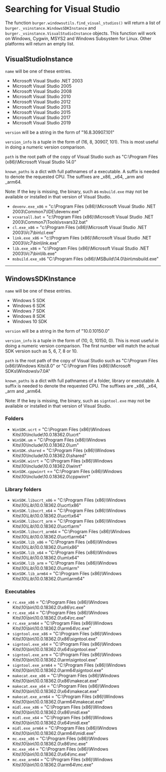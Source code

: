 # Searching for Visual Studio

The function `burger.windowsutils.find_visual_studios()` will return a list of `burger._vsinstance.WindowsSDKInstance` and `burger._vsinstance.VisualStudioInstance` objects. This function will work on Windows, Cygwin, MSYS2 and Windows Subsystem for Linux. Other platforms will return an empty list.

## VisualStudioInstance

``name`` will be one of these entries.

- Microsoft Visual Studio .NET 2003
- Microsoft Visual Studio 2005
- Microsoft Visual Studio 2008
- Microsoft Visual Studio 2010
- Microsoft Visual Studio 2012
- Microsoft Visual Studio 2013
- Microsoft Visual Studio 2015
- Microsoft Visual Studio 2017
- Microsoft Visual Studio 2019

``version`` will be a string in the form of "16.8.30907.101"

``version_info`` is a tuple in the form of (16, 8, 30907, 101). This is most useful in doing a numeric version comparison.

``path`` is the root path of the copy of Visual Studio such as "C:\Program Files (x86)\Microsoft Visual Studio 14.0"

``known_paths`` is a dict with full pathnames of a executable. A suffix is needed to denote the requested CPU. The suffixes are \_x86, \_x64, \_arm and \_arm64.

Note: If the key is missing, the binary, such as ``msbuild.exe`` may not be available or installed in that version of Visual Studio.

- ``devenv.exe_x86`` =  "c:\Program Files (x86)\Microsoft Visual Studio .NET 2003\Common7\IDE\devenv.exe"
- ``vcvarsall.bat`` = "c:\Program Files (x86)\Microsoft Visual Studio .NET 2003\Common7\Tools\vsvars32.bat"
- ``cl.exe_x86`` = "c:\Program Files (x86)\Microsoft Visual Studio .NET 2003\Vc7\bin\cl.exe"
- ``link.exe_x86`` = "c:\Program Files (x86)\Microsoft Visual Studio .NET 2003\Vc7\bin\link.exe"
- ``lib.exe_x86`` = "c:\Program Files (x86)\Microsoft Visual Studio .NET 2003\Vc7\bin\lib.exe"
- ``msbuild.exe_x86`` "C:\Program Files (x86)\MSBuild\14.0\bin\msbuild.exe"

---

## WindowsSDKInstance

``name`` will be one of these entries.

- Windows 5 SDK
- Windows 6 SDK
- Windows 7 SDK
- Windows 8 SDK
- Windows 10 SDK

``version`` will be a string in the form of "10.0.10150.0"

``version_info`` is a tuple in the form of (10, 0, 10150, 0). This is most useful in doing a numeric version comparison. The first number will match the actual SDK version such as 5, 6, 7, 8 or 10.

``path`` is the root path of the copy of Visual Studio such as "C:\Program Files (x86)\Windows Kits\8.0" or "C:\Program Files (x86)\Microsoft SDKs\Windows\v7.0A"

``known_paths`` is a dict with full pathnames of a folder, library or executable. A suffix is needed to denote the requested CPU. The suffixes are \_x86, \_x64, \_arm and \_arm64.

Note: If the key is missing, the binary, such as ``signtool.exe`` may not be available or installed in that version of Visual Studio.

### Folders

- ``WinSDK.ucrt`` = "C:\Program Files (x86)\Windows Kits\10\Include\10.0.18362.0\ucrt"
- ``WinSDK.um`` = "C:\Program Files (x86)\Windows Kits\10\Include\10.0.18362.0\um"
- ``WinSDK.shared`` = "C:\Program Files (x86)\Windows Kits\10\Include\10.0.18362.0\shared"
- ``WinSDK.winrt`` = "C:\Program Files (x86)\Windows Kits\10\Include\10.0.18362.0\winrt"
- ``WinSDK.cppwinrt`` == "C:\Program Files (x86)\Windows Kits\10\Include\10.0.18362.0\cppwinrt"

### Library folders

- ``WinSDK.libucrt_x86`` = "C:\Program Files (x86)\Windows Kits\10\Lib\10.0.18362.0\ucrt\x86"
- ``WinSDK.libucrt_x64`` = "C:\Program Files (x86)\Windows Kits\10\Lib\10.0.18362.0\ucrt\x64"
- ``WinSDK.libucrt_arm`` = "C:\Program Files (x86)\Windows Kits\10\Lib\10.0.18362.0\ucrt\arm"
- ``WinSDK.libucrt_arm64`` = "C:\Program Files (x86)\Windows Kits\10\Lib\10.0.18362.0\ucrt\arm64"
- ``WinSDK.lib_x86`` = "C:\Program Files (x86)\Windows Kits\10\Lib\10.0.18362.0\um\x86"
- ``WinSDK.lib_x64`` = "C:\Program Files (x86)\Windows Kits\10\Lib\10.0.18362.0\um\x64"
- ``WinSDK.lib_arm`` = "C:\Program Files (x86)\Windows Kits\10\Lib\10.0.18362.0\um\arm"
- ``WinSDK.lib_arm64`` = "C:\Program Files (x86)\Windows Kits\10\Lib\10.0.18362.0\um\arm64"

### Executables

- ``rc.exe_x86`` = "C:\Program Files (x86)\Windows Kits\10\bin\10.0.18362.0\x86\rc.exe"
- ``rc.exe_x64`` = "C:\Program Files (x86)\Windows Kits\10\bin\10.0.18362.0\x64\rc.exe"
- ``rc.exe_arm64`` = "C:\Program Files (x86)\Windows Kits\10\bin\10.0.18362.0\arm64\rc.exe"
- ``signtool.exe_x86`` = "C:\Program Files (x86)\Windows Kits\10\bin\10.0.18362.0\x86\signtool.exe"
- ``signtool.exe_x64`` = "C:\Program Files (x86)\Windows Kits\10\bin\10.0.18362.0\x64\signtool.exe"
- ``signtool.exe_arm`` = "C:\Program Files (x86)\Windows Kits\10\bin\10.0.18362.0\arm\signtool.exe"
- ``signtool.exe_arm64`` = "C:\Program Files (x86)\Windows Kits\10\bin\10.0.18362.0\arm64\signtool.exe"
- ``makecat.exe_x86`` = "C:\Program Files (x86)\Windows Kits\10\bin\10.0.18362.0\x86\makecat.exe"
- ``makecat.exe_x64`` = "C:\Program Files (x86)\Windows Kits\10\bin\10.0.18362.0\x64\makecat.exe"
- ``makecat.exe_arm64`` = "C:\Program Files (x86)\Windows Kits\10\bin\10.0.18362.0\arm64\makecat.exe"
- ``midl.exe_x86`` = "C:\Program Files (x86)\Windows Kits\10\bin\10.0.18362.0\x86\midl.exe"
- ``midl.exe_x64`` = "C:\Program Files (x86)\Windows Kits\10\bin\10.0.18362.0\x64\midl.exe"
- ``midl.exe_arm64`` = "C:\Program Files (x86)\Windows Kits\10\bin\10.0.18362.0\arm64\midl.exe"
- ``mc.exe_x86`` = "C:\Program Files (x86)\Windows Kits\10\bin\10.0.18362.0\x86\mc.exe"
- ``mc.exe_x64`` = "C:\Program Files (x86)\Windows Kits\10\bin\10.0.18362.0\x64\mc.exe"
- ``mc.exe_arm64`` = "C:\Program Files (x86)\Windows Kits\10\bin\10.0.18362.0\arm64\mc.exe"
